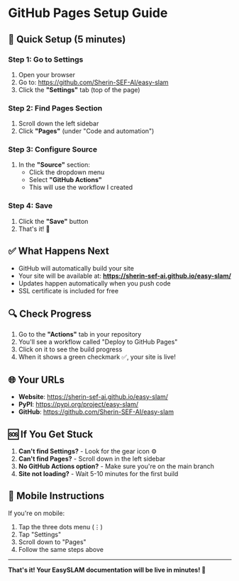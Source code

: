 # GitHub Pages Setup Guide

## 🎯 Quick Setup (5 minutes)

### Step 1: Go to Settings
1. Open your browser
2. Go to: https://github.com/Sherin-SEF-AI/easy-slam
3. Click the **"Settings"** tab (top of the page)

### Step 2: Find Pages Section
1. Scroll down the left sidebar
2. Click **"Pages"** (under "Code and automation")

### Step 3: Configure Source
1. In the **"Source"** section:
   - Click the dropdown menu
   - Select **"GitHub Actions"**
   - This will use the workflow I created

### Step 4: Save
1. Click the **"Save"** button
2. That's it! 🎉

## ✅ What Happens Next

- GitHub will automatically build your site
- Your site will be available at: **https://sherin-sef-ai.github.io/easy-slam/**
- Updates happen automatically when you push code
- SSL certificate is included for free

## 🔍 Check Progress

1. Go to the **"Actions"** tab in your repository
2. You'll see a workflow called "Deploy to GitHub Pages"
3. Click on it to see the build progress
4. When it shows a green checkmark ✅, your site is live!

## 🌐 Your URLs

- **Website**: https://sherin-sef-ai.github.io/easy-slam/
- **PyPI**: https://pypi.org/project/easy-slam/
- **GitHub**: https://github.com/Sherin-SEF-AI/easy-slam

## 🆘 If You Get Stuck

1. **Can't find Settings?** - Look for the gear icon ⚙️
2. **Can't find Pages?** - Scroll down in the left sidebar
3. **No GitHub Actions option?** - Make sure you're on the main branch
4. **Site not loading?** - Wait 5-10 minutes for the first build

## 📱 Mobile Instructions

If you're on mobile:
1. Tap the three dots menu (⋮)
2. Tap "Settings"
3. Scroll down to "Pages"
4. Follow the same steps above

---

**That's it! Your EasySLAM documentation will be live in minutes! 🚀** 